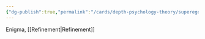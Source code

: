 ```yaml
---
{"dg-publish":true,"permalink":"/cards/depth-psychology-theory/superego-pair/","created":"2023-04-24T11:48:38.184+02:00","updated":"2023-05-11T14:29:13.003+02:00"}
---
```


Enigma, [[Refinement\|Refinement]] 
